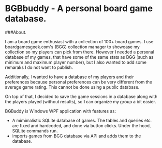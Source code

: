# BGBbuddy - A personal board game database.

###About.

I am a board game enthusiast with a collection of 100+ board games. I use boardgamesgeek.com's (BGG) collection manager to showcase my collection so my players can pick from there. 
However I needed a personal database of my games, that have some of the same stats as BGG (such as minimum and maximum player number), but I also wanted to add some remaraks I do not want to publish.

Additionally, I wanted to have a database of my players and their preferences because personal preferences can be very different from the average game rating. This cannot be done using a public database.

On top of that, I decided to save the game sessions in a database along with the players played (without results), so I can organize my group a bit easier. 

BGBuddy is Windows WPF application with features as:
- A mimimalistic SQLite database of games. The tables and queries etc. are fixed and hardcoded, and done via button clicks. Under the hood, SQLite commands run.
- Imports games from BGG database via API and adds them to the database.

